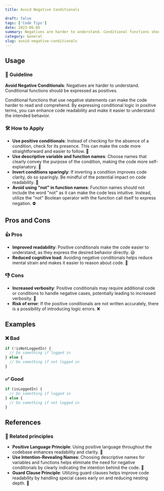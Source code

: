 ```yaml
---
title: Avoid Negative Conditionals

draft: false
tags: ['Code Tips']
date: 2023-06-05
summary: Negatives are harder to understand. Conditional functions should be expressed as positives every time.
category: General
slug: avoid-negative-conditionals
---
```


## Usage

### 📝 Guideline

**Avoid Negative Conditionals**: Negatives are harder to understand. Conditional functions should be expressed as positives.

Conditional functions that use negative statements can make the code harder to read and comprehend. By expressing conditional logic in positive terms, you can enhance code readability and make it easier to understand the intended behavior.

### 🛠️ How to Apply

- **Use positive conditionals**: Instead of checking for the absence of a condition, check for its presence. This can make the code more straightforward and easier to follow. 🐣
- **Use descriptive variable and function names**: Choose names that clearly convey the purpose of the condition, making the code more self-explanatory. 📛
- **Invert conditions sparingly**: If inverting a condition improves code clarity, do so sparingly. Be mindful of the potential impact on code readability. 🤏
- **Avoid using "not" in function names**: Function names should not include the word "not" as it can make the code less intuitive. Instead, utilize the "not" Boolean operator with the function call itself to express negation. ⛔️

## Pros and Cons

### 👍 Pros

- **Improved readability**: Positive conditionals make the code easier to understand, as they express the desired behavior directly. 😃
- **Reduced cognitive load**: Avoiding negative conditionals helps reduce mental strain and makes it easier to reason about code. 🧠

### 👎 Cons

- **Increased verbosity**: Positive conditionals may require additional code or conditions to handle negative cases, potentially leading to increased verbosity. 💬
- **Risk of error**: If the positive conditionals are not written accurately, there is a possibility of introducing logic errors. ❌

## Examples

### ❌ Bad

```typescript
if (!isNotLoggedIn) {
  // Do something if logged in
} else {
  // Do something if not logged in
}
```

### ✅ Good

```typescript
if (isLoggedIn) {
  // Do something if logged in
} else {
  // Do something if not logged in
}
```

## References

### 🔀 Related principles

- **Positive Language Principle**: Using positive language throughout the codebase enhances readability and clarity. 🌟
- **Use Intention-Revealing Names**: Choosing descriptive names for variables and functions helps eliminate the need for negative conditionals by clearly indicating the intention behind the code. 📛
- **Guard Clause Principle**: Utilizing guard clauses helps improve code readability by handling special cases early on and reducing nesting depth. 🚧
